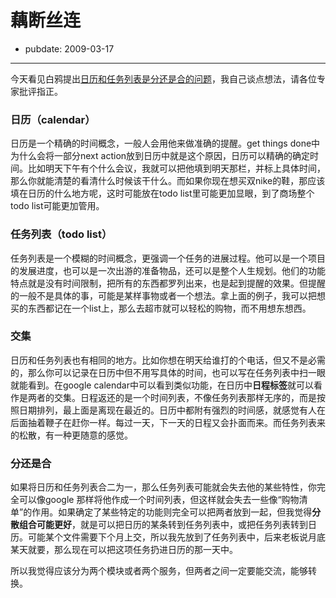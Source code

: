 # 藕断丝连

- pubdate: 2009-03-17

--------------------------


今天看见白鸦提出[日历和任务列表是分还是合的问题](http://uicom.net/blog/?p=818)，我自己谈点想法，请各位专家批评指正。


### 日历（calendar）


日历是一个精确的时间概念，一般人会用他来做准确的提醒。get things done中为什么会将一部分next action放到日历中就是这个原因，日历可以精确的确定时间。比如明天下午有个什么会议，我就可以把他填到明天那栏，并标上具体时间，那么你就能清楚的看清什么时候该干什么。而如果你现在想买双nike的鞋，那应该填在日历的什么地方呢，这时可能放在todo list里可能更加显眼，到了商场整个todo list可能更加管用。


### 任务列表（todo list）


任务列表是一个模糊的时间概念，更强调一个任务的进展过程。他可以是一个项目的发展进度，也可以是一次出游的准备物品，还可以是整个人生规划。他们的功能特点就是没有时间限制，把所有的东西都罗列出来，也是起到提醒的效果。但提醒的一般不是具体的事，可能是某样事物或者一个想法。拿上面的例子，我可以把想买的东西都记在一个list上，那么去超市就可以轻松的购物，而不用想东想西。


### 交集


日历和任务列表也有相同的地方。比如你想在明天给谁打的个电话，但又不是必需的，那么你可以记录在日历中但不用写具体的时间，也可以写在任务列表中扫一眼就能看到。在google calendar中可以看到类似功能，在日历中**日程标签**就可以看作是两者的交集。日程返还的是一个时间列表，不像任务列表那样无序的，而是按照日期排列，最上面是离现在最近的。日历中都附有强烈的时间感，就感觉有人在后面抽着鞭子在赶你一样。每过一天，下一天的日程又会扑面而来。而任务列表来的松散，有一种更随意的感觉。


### 分还是合


如果将日历和任务列表合二为一，那么任务列表可能就会失去他的某些特性，你完全可以像google 那样将他作成一个时间列表，但这样就会失去一些像“购物清单”的作用。如果确定了某些特定的功能则完全可以把两者放到一起，但我觉得**分散组合可能更好**，就是可以把日历的某条转到任务列表中，或把任务列表转到日历。可能某个文件需要下个月上交，所以我先放到了任务列表中，后来老板说月底某天就要，那么现在可以把这项任务扔进日历的那一天中。

所以我觉得应该分为两个模块或者两个服务，但两者之间一定要能交流，能够转换。
